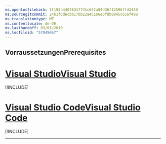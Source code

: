 ```yaml
---
ms.openlocfilehash: 1f193b440f8317741c6f2a94d36f12596ffd2440
ms.sourcegitcommit: 24b1f6decbb17bb22a45166e5fdb0845c65af498
ms.translationtype: MT
ms.contentlocale: de-DE
ms.lasthandoff: 03/01/2019
ms.locfileid: "57045667"
---
```

## <a name="prerequisites"></a><span data-ttu-id="da484-101">Vorraussetzungen</span><span class="sxs-lookup"><span data-stu-id="da484-101">Prerequisites</span></span>

# <a name="visual-studiotabvisual-studio"></a>[<span data-ttu-id="da484-102">Visual Studio</span><span class="sxs-lookup"><span data-stu-id="da484-102">Visual Studio</span></span>](#tab/visual-studio)

[!INCLUDE[](~/includes/net-core-prereqs-vs-2.2.md)]

# <a name="visual-studio-codetabvisual-studio-code"></a>[<span data-ttu-id="da484-103">Visual Studio Code</span><span class="sxs-lookup"><span data-stu-id="da484-103">Visual Studio Code</span></span>](#tab/visual-studio-code)

[!INCLUDE[](~/includes/net-core-prereqs-vsc-2.2.md)]

---